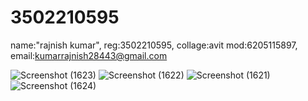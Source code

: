 
# 3502210595
name:"rajnish kumar",
reg:3502210595,
collage:avit
mod:6205115897,
email:kumarrajnish28443@gmail.com


![Screenshot (1623)](https://github.com/user-attachments/assets/bf6ce409-6060-484c-8e67-400ca7b4f90b)
![Screenshot (1622)](https://github.com/user-attachments/assets/fd3ef5dd-3a95-4d97-98a2-bc25d5ab5d03)
![Screenshot (1621)](https://github.com/user-attachments/assets/12e758ef-4b18-4707-a156-fc1c271b54d7)
![Screenshot (1624)](https://github.com/user-attachments/assets/05f9bfbe-5f52-4387-83b6-a65805836cdc)
